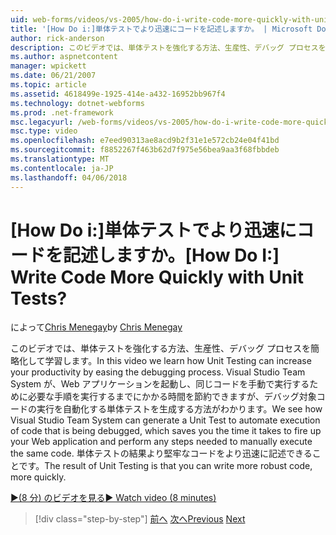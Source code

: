 ```yaml
---
uid: web-forms/videos/vs-2005/how-do-i-write-code-more-quickly-with-unit-tests
title: '[How Do i:]単体テストでより迅速にコードを記述しますか。 | Microsoft Docs'
author: rick-anderson
description: このビデオでは、単体テストを強化する方法、生産性、デバッグ プロセスを簡略化して学習します。 ここでは、Visual Studio Team System が、U. を生成する方法を参照してください.
ms.author: aspnetcontent
manager: wpickett
ms.date: 06/21/2007
ms.topic: article
ms.assetid: 4618499e-1925-414e-a432-16952bb967f4
ms.technology: dotnet-webforms
ms.prod: .net-framework
msc.legacyurl: /web-forms/videos/vs-2005/how-do-i-write-code-more-quickly-with-unit-tests
msc.type: video
ms.openlocfilehash: e7eed90313ae8acd9b2f31e1e572cb24e04f41bd
ms.sourcegitcommit: f8852267f463b62d7f975e56bea9aa3f68fbbdeb
ms.translationtype: MT
ms.contentlocale: ja-JP
ms.lasthandoff: 04/06/2018
---
```

<a name="how-do-i-write-code-more-quickly-with-unit-tests"></a><span data-ttu-id="a3a01-105">[How Do i:]単体テストでより迅速にコードを記述しますか。</span><span class="sxs-lookup"><span data-stu-id="a3a01-105">[How Do I:] Write Code More Quickly with Unit Tests?</span></span>
====================
<span data-ttu-id="a3a01-106">によって[Chris Menegay](https://twitter.com/CMenegay)</span><span class="sxs-lookup"><span data-stu-id="a3a01-106">by [Chris Menegay](https://twitter.com/CMenegay)</span></span>

<span data-ttu-id="a3a01-107">このビデオでは、単体テストを強化する方法、生産性、デバッグ プロセスを簡略化して学習します。</span><span class="sxs-lookup"><span data-stu-id="a3a01-107">In this video we learn how Unit Testing can increase your productivity by easing the debugging process.</span></span> <span data-ttu-id="a3a01-108">Visual Studio Team System が、Web アプリケーションを起動し、同じコードを手動で実行するために必要な手順を実行するまでにかかる時間を節約できますが、デバッグ対象コードの実行を自動化する単体テストを生成する方法がわかります。</span><span class="sxs-lookup"><span data-stu-id="a3a01-108">We see how Visual Studio Team System can generate a Unit Test to automate execution of code that is being debugged, which saves you the time it takes to fire up your Web application and perform any steps needed to manually execute the same code.</span></span> <span data-ttu-id="a3a01-109">単体テストの結果より堅牢なコードをより迅速に記述できることです。</span><span class="sxs-lookup"><span data-stu-id="a3a01-109">The result of Unit Testing is that you can write more robust code, more quickly.</span></span>

[<span data-ttu-id="a3a01-110">&#9654;(8 分) のビデオを見る</span><span class="sxs-lookup"><span data-stu-id="a3a01-110">&#9654; Watch video (8 minutes)</span></span>](https://channel9.msdn.com/Blogs/ASP-NET-Site-Videos/how-do-i-write-code-more-quickly-with-unit-tests)

> [!div class="step-by-step"]
> <span data-ttu-id="a3a01-111">[前へ](how-do-i-create-my-own-bug-work-item.md)
> [次へ](how-do-i-practice-test-driven-development.md)</span><span class="sxs-lookup"><span data-stu-id="a3a01-111">[Previous](how-do-i-create-my-own-bug-work-item.md)
[Next](how-do-i-practice-test-driven-development.md)</span></span>
